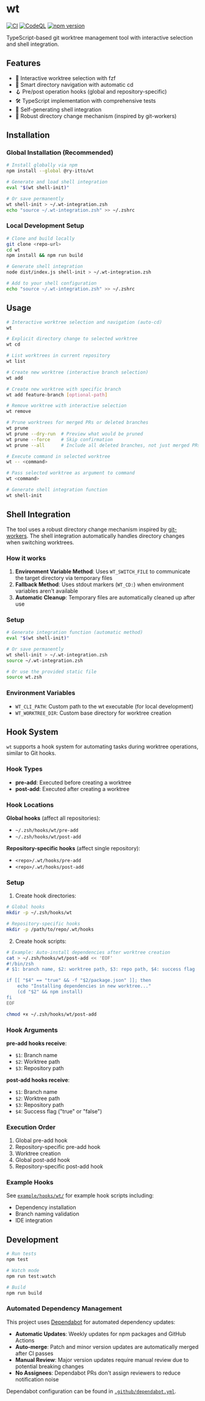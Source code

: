 # wt

[![CI](https://github.com/ry-itto/wt/actions/workflows/ci.yml/badge.svg)](https://github.com/ry-itto/wt/actions/workflows/ci.yml)
[![CodeQL](https://github.com/ry-itto/wt/actions/workflows/codeql.yml/badge.svg)](https://github.com/ry-itto/wt/actions/workflows/codeql.yml)
[![npm version](https://badge.fury.io/js/@ry-itto%2Fwt.svg)](https://badge.fury.io/js/@ry-itto%2Fwt)

TypeScript-based git worktree management tool with interactive selection and shell integration.

## Features

- 🚀 Interactive worktree selection with fzf
- 📁 Smart directory navigation with automatic cd
- 🪝 Pre/post operation hooks (global and repository-specific)
- 🛠 TypeScript implementation with comprehensive tests
- 🐚 Self-generating shell integration
- 🔄 Robust directory change mechanism (inspired by git-workers)

## Installation

### Global Installation (Recommended)

```bash
# Install globally via npm
npm install --global @ry-itto/wt

# Generate and load shell integration
eval "$(wt shell-init)"

# Or save permanently
wt shell-init > ~/.wt-integration.zsh
echo "source ~/.wt-integration.zsh" >> ~/.zshrc
```

### Local Development Setup

```bash
# Clone and build locally
git clone <repo-url>
cd wt
npm install && npm run build

# Generate shell integration
node dist/index.js shell-init > ~/.wt-integration.zsh

# Add to your shell configuration
echo "source ~/.wt-integration.zsh" >> ~/.zshrc
```

## Usage

```bash
# Interactive worktree selection and navigation (auto-cd)
wt

# Explicit directory change to selected worktree  
wt cd

# List worktrees in current repository
wt list

# Create new worktree (interactive branch selection)
wt add

# Create new worktree with specific branch
wt add feature-branch [optional-path]

# Remove worktree with interactive selection
wt remove

# Prune worktrees for merged PRs or deleted branches
wt prune
wt prune --dry-run  # Preview what would be pruned
wt prune --force    # Skip confirmation
wt prune --all      # Include all deleted branches, not just merged PRs

# Execute command in selected worktree
wt -- <command>

# Pass selected worktree as argument to command
wt <command>

# Generate shell integration function
wt shell-init
```

## Shell Integration

The tool uses a robust directory change mechanism inspired by [git-workers](https://github.com/wasabeef/git-workers). The shell integration automatically handles directory changes when switching worktrees.

### How it works

1. **Environment Variable Method**: Uses `WT_SWITCH_FILE` to communicate the target directory via temporary files
2. **Fallback Method**: Uses stdout markers (`WT_CD:`) when environment variables aren't available
3. **Automatic Cleanup**: Temporary files are automatically cleaned up after use

### Setup

```bash
# Generate integration function (automatic method)
eval "$(wt shell-init)"

# Or save permanently
wt shell-init > ~/.wt-integration.zsh
source ~/.wt-integration.zsh

# Or use the provided static file
source wt.zsh
```

### Environment Variables

- `WT_CLI_PATH`: Custom path to the wt executable (for local development)
- `WT_WORKTREE_DIR`: Custom base directory for worktree creation

## Hook System

`wt` supports a hook system for automating tasks during worktree operations, similar to Git hooks.

### Hook Types

- **pre-add**: Executed before creating a worktree
- **post-add**: Executed after creating a worktree

### Hook Locations

**Global hooks** (affect all repositories):
- `~/.zsh/hooks/wt/pre-add`
- `~/.zsh/hooks/wt/post-add`

**Repository-specific hooks** (affect single repository):
- `<repo>/.wt/hooks/pre-add`
- `<repo>/.wt/hooks/post-add`

### Setup

1. Create hook directories:
```bash
# Global hooks
mkdir -p ~/.zsh/hooks/wt

# Repository-specific hooks
mkdir -p /path/to/repo/.wt/hooks
```

2. Create hook scripts:
```bash
# Example: Auto-install dependencies after worktree creation
cat > ~/.zsh/hooks/wt/post-add << 'EOF'
#!/bin/zsh
# $1: branch name, $2: worktree path, $3: repo path, $4: success flag

if [[ "$4" == "true" && -f "$2/package.json" ]]; then
    echo "Installing dependencies in new worktree..."
    (cd "$2" && npm install)
fi
EOF

chmod +x ~/.zsh/hooks/wt/post-add
```

### Hook Arguments

**pre-add hooks receive**:
- `$1`: Branch name
- `$2`: Worktree path
- `$3`: Repository path

**post-add hooks receive**:
- `$1`: Branch name
- `$2`: Worktree path  
- `$3`: Repository path
- `$4`: Success flag ("true" or "false")

### Execution Order

1. Global pre-add hook
2. Repository-specific pre-add hook
3. Worktree creation
4. Global post-add hook
5. Repository-specific post-add hook

### Example Hooks

See [`example/hooks/wt/`](example/hooks/wt/) for example hook scripts including:
- Dependency installation
- Branch naming validation
- IDE integration

## Development

```bash
# Run tests
npm test

# Watch mode
npm run test:watch

# Build
npm run build
```

### Automated Dependency Management

This project uses [Dependabot](https://docs.github.com/en/code-security/dependabot) for automated dependency updates:

- **Automatic Updates**: Weekly updates for npm packages and GitHub Actions
- **Auto-merge**: Patch and minor version updates are automatically merged after CI passes
- **Manual Review**: Major version updates require manual review due to potential breaking changes
- **No Assignees**: Dependabot PRs don't assign reviewers to reduce notification noise

Dependabot configuration can be found in [`.github/dependabot.yml`](.github/dependabot.yml).